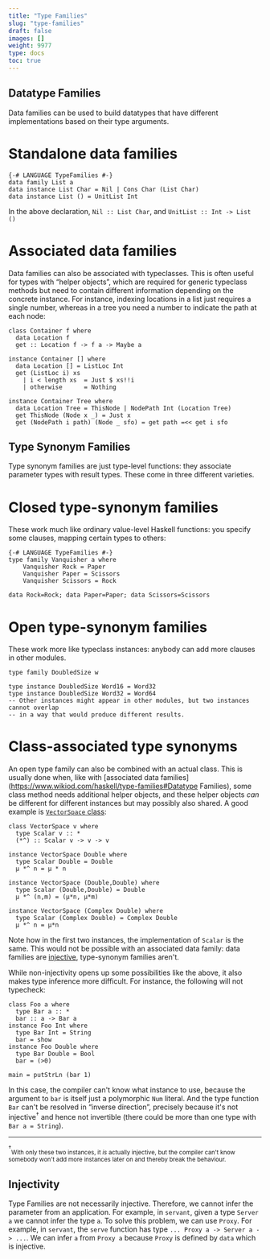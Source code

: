```yaml
---
title: "Type Families"
slug: "type-families"
draft: false
images: []
weight: 9977
type: docs
toc: true
---
```


## Datatype Families
Data families can be used to build datatypes that have different implementations based on their type arguments.

Standalone data families
===

    {-# LANGUAGE TypeFamilies #-}
    data family List a
    data instance List Char = Nil | Cons Char (List Char)
    data instance List () = UnitList Int


In the above declaration, `Nil :: List Char`, and `UnitList :: Int -> List ()`

Associated data families
===

Data families can also be associated with typeclasses. This is often useful for types with “helper objects”, which are required for generic typeclass methods but need to contain different information depending on the concrete instance. For instance, indexing locations in a list just requires a single number, whereas in a tree you need a number to indicate the path at each node:

    class Container f where
      data Location f
      get :: Location f -> f a -> Maybe a
    
    instance Container [] where
      data Location [] = ListLoc Int
      get (ListLoc i) xs
        | i < length xs  = Just $ xs!!i
        | otherwise      = Nothing
    
    instance Container Tree where
      data Location Tree = ThisNode | NodePath Int (Location Tree)
      get ThisNode (Node x _) = Just x
      get (NodePath i path) (Node _ sfo) = get path =<< get i sfo


## Type Synonym Families
Type synonym families are just type-level functions: they associate parameter types with result types. These come in three different varieties.

Closed type-synonym families
===

These work much like ordinary value-level Haskell functions: you specify some clauses, mapping certain types to others:

    {-# LANGUAGE TypeFamilies #-}
    type family Vanquisher a where
        Vanquisher Rock = Paper
        Vanquisher Paper = Scissors
        Vanquisher Scissors = Rock
    
    data Rock=Rock; data Paper=Paper; data Scissors=Scissors

Open type-synonym families
===

These work more like typeclass instances: anybody can add more clauses in other modules.

    type family DoubledSize w

    type instance DoubledSize Word16 = Word32
    type instance DoubledSize Word32 = Word64
    -- Other instances might appear in other modules, but two instances cannot overlap
    -- in a way that would produce different results.

Class-associated type synonyms
===

An open type family can also be combined with an actual class. This is usually done when, like with [associated data families](https://www.wikiod.com/haskell/type-families#Datatype Families), some class method needs additional helper objects, and these helper objects _can_ be different for different instances but may possibly also shared. A good example is [`VectorSpace` class](http://hackage.haskell.org/package/vector-space-0.10.2/docs/Data-VectorSpace.html#t:VectorSpace):

    class VectorSpace v where
      type Scalar v :: *
      (*^) :: Scalar v -> v -> v

    instance VectorSpace Double where
      type Scalar Double = Double
      μ *^ n = μ * n

    instance VectorSpace (Double,Double) where
      type Scalar (Double,Double) = Double
      μ *^ (n,m) = (μ*n, μ*m)
      
    instance VectorSpace (Complex Double) where
      type Scalar (Complex Double) = Complex Double
      μ *^ n = μ*n

Note how in the first two instances, the implementation of `Scalar` is the same. This would not be possible with an associated data family: data families are [injective](https://en.wikipedia.org/wiki/Injective_function), type-synonym families aren't.

While non-injectivity opens up some possibilities like the above, it also makes type inference more difficult. For instance, the following will not typecheck:

    class Foo a where
      type Bar a :: *
      bar :: a -> Bar a
    instance Foo Int where
      type Bar Int = String
      bar = show
    instance Foo Double where
      type Bar Double = Bool
      bar = (>0)

    main = putStrLn (bar 1)

In this case, the compiler can't know what instance to use, because the argument to `bar` is itself just a polymorphic `Num` literal. And the type function `Bar` can't be resolved in “inverse direction”, precisely because it's not injective<sup>†</sup> and hence not invertible (there could be more than one type with `Bar a = String`).

<hr>

<sup>†</sup><sub>With only these two instances, it _is_ actually injective, but the compiler can't know somebody won't add more instances later on and thereby break the behaviour.</sub>

## Injectivity
Type Families are not necessarily injective. Therefore, we cannot infer the parameter from an application. For example, in `servant`, given a type `Server a` we cannot infer the type `a`. To solve this problem, we can use `Proxy`. For example, in `servant`, the `serve` function has type `... Proxy a -> Server a -> ...`. We can infer `a` from `Proxy a` because `Proxy` is defined by `data` which is injective.

